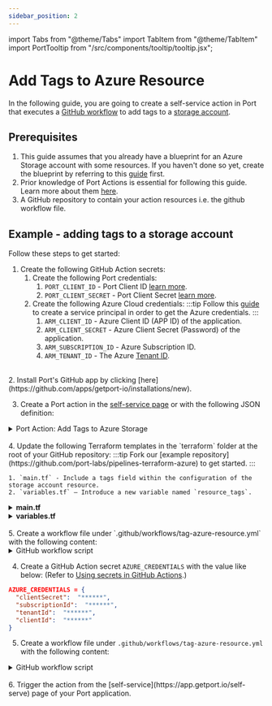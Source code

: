 ```yaml
---
sidebar_position: 2
---
```

import Tabs from "@theme/Tabs"
import TabItem from "@theme/TabItem"
import PortTooltip from "/src/components/tooltip/tooltip.jsx";

# Add Tags to Azure Resource

In the following guide, you are going to create a self-service action in Port that executes a [GitHub workflow](https://docs.getport.io//create-self-service-experiences/setup-backend/github-workflow) to add tags to a [storage account](https://learn.microsoft.com/en-us/azure/storage/common/storage-account-overview).

## Prerequisites
1. This guide assumes that you already have a blueprint for an Azure Storage account with some resources. If you haven't done so yet, create the blueprint by referring to this [guide](https://docs.getport.io/create-self-service-experiences/setup-backend/github-workflow/examples/azure/create-azure-resource) first.
2. Prior knowledge of Port Actions is essential for following this guide. Learn more about them [here](https://docs.getport.io/create-self-service-experiences/setup-ui-for-action/).
3. A GitHub repository to contain your action resources i.e. the github workflow file.


## Example - adding tags to a storage account

Follow these steps to get started:

1. Create the following GitHub Action secrets:
    1. Create the following Port credentials:
        1. `PORT_CLIENT_ID` - Port Client ID [learn more](https://docs.getport.io/build-your-software-catalog/custom-integration/api/#get-api-token).
        2. `PORT_CLIENT_SECRET` - Port Client Secret [learn more](https://docs.getport.io/build-your-software-catalog/custom-integration/api/#get-api-token).
    2. Create the following Azure Cloud credentials:
        :::tip
        Follow this [guide](https://learn.microsoft.com/en-us/azure/developer/terraform/get-started-cloud-shell-bash?tabs=bash#create-a-service-principal) to create a service principal in order to get the Azure credentials.
        :::
        1. `ARM_CLIENT_ID` - Azure Client ID (APP ID) of the application.
        2. `ARM_CLIENT_SECRET` - Azure Client Secret (Password) of the application.
        3. `ARM_SUBSCRIPTION_ID` - Azure Subscription ID.
        4. `ARM_TENANT_ID` - The Azure [Tenant ID](https://learn.microsoft.com/en-us/azure/azure-portal/get-subscription-tenant-id).
<br />
2. Install Port's GitHub app by clicking [here](https://github.com/apps/getport-io/installations/new).
<br />

3. Create a Port action in the [self-service page](https://app.getport.io/self-serve) or with the following JSON definition:

<details>

  <summary>Port Action: Add Tags to Azure Storage</summary>
   :::tip
- `<GITHUB-ORG>` - your GitHub organization or user name.
- `<GITHUB-REPO-NAME>` - your GitHub repository name.
:::


```json showLineNumbers
{
  "identifier": "add_tags_to_azure_storage",
  "title": "Add Tags to Azure Storage",
  "icon": "Azure",
  "userInputs": {
    "properties": {
      "tags": {
        "title": "Tags",
        "type": "object"
      }
    },
    "required": [
      "tags"
    ],
    "order": []
  },
  "invocationMethod": {
   "type": "GITHUB",
    "org": "<GITHUB-ORG>",
    "repo": "<GITHUB-REPO-NAME>",
    "workflow": "tag-azure-resource.yml",
    "omitUserInputs": false,
    "omitPayload": false,
    "reportWorkflowStatus": true
  },
  "trigger": "DAY-2",
  "description": "Add tags to azure storage acount",
  "requiredApproval": false
}
```

</details>
<br />

<Tabs groupId="cicd-method" queryString="cicd-method">




<TabItem value="terraform" label="Terraform">
4. Update the following Terraform templates in the `terraform` folder at the root of your GitHub repository:
    :::tip
    Fork our [example repository](https://github.com/port-labs/pipelines-terraform-azure) to get started.
    :::

    1. `main.tf` - Include a tags field within the configuration of the storage account resource.
    2. `variables.tf` – Introduce a new variable named `resource_tags`.

<details>
  <summary><b>main.tf</b></summary>

```hcl showLineNumbers title="main.tf"
...

resource "azurerm_storage_account" "storage_account" {
    name                = var.storage_account_name
    resource_group_name = var.resource_group_name

    location                 = var.location
    account_tier             = "Standard"
    account_replication_type = "LRS"
    account_kind             = "StorageV2"
    // highlight-start
    tags                     = var.resource_tags
    // highlight-end
}

...
```

</details>

<details>
  
  <summary><b>variables.tf</b></summary>

```hcl showLineNumbers title="variables.tf"
// ...
variable "resource_tags" {
  type = map(string)
  default = {
    Environment = "Production"
  }
}
// ...
```

</details>

<br />
5. Create a workflow file under `.github/workflows/tag-azure-resource.yml` with the following content:

<details>

<summary>GitHub workflow script</summary>
  :::note
  Replace the following variables for the `terraform init` step: 
  1. `RESOURCE_GROUP_NAME` with a resource group from your Azure account. Check this [guide](https://learn.microsoft.com/en-us/azure/azure-resource-manager/management/manage-resource-groups-portal) to find your resource groups. 
  2. `STORAGE_ACCOUNT_NAME`: The storage account containing.
  3. `TF_STATE_CONTAINER`: The name of the container used for storing the Terraform state files.
  4. `TF_STATE_KEY`: Indicate the key that uniquely identifies the configuration file.
  :::

```yaml showLineNumbers title="tag-azure-resource.yml"
name: "Tag Azure Resource"

on: 
  workflow_dispatch:
    inputs:
      tags:
        required: true
        type: string
      port_payload:
        required: true
        description:
            Port's payload, including details for who triggered the action and
            general context (blueprint, run id, etc...)
        type: string

env: 
  TF_LOG: INFO
  TF_INPUT: false

jobs:
  terraform:
    name: "Add Tags to Azure Resource"
    runs-on: ubuntu-latest
    defaults:
      run:
        shell: bash
        # We keep Terraform files in the terraform directory.
        working-directory: ./terraform
        # working-directory: ./


    steps:
      - name: Checkout the repository to the runner
        uses: actions/checkout@v2

      - name: Setup Terraform with specified version on the runner
        uses: hashicorp/setup-terraform@v2
        with:
          terraform_version: 1.6.0
      
      - name: Terraform init
        id: init
        # run: terraform init 
        env:
          ARM_CLIENT_ID: ${{ secrets.ARM_CLIENT_ID }}
          ARM_CLIENT_SECRET: ${{ secrets.ARM_CLIENT_SECRET }}
          ARM_TENANT_ID: ${{ secrets.ARM_TENANT_ID }}
          ARM_SUBSCRIPTION_ID: ${{ secrets.ARM_SUBSCRIPTION_ID }}
          // highlight-start
          RESOURCE_GROUP_NAME: YourResourceGroup
          STORAGE_ACCOUNT_NAME: YourStorageAccount
          TF_STATE_CONTAINER: tfstate
          TF_STATE_KEY: terraform.tfstate
          // highlight-end
        run: |
          terraform init \
            -backend-config="resource_group_name=$RESOURCE_GROUP_NAME" \
            -backend-config="storage_account_name=$STORAGE_ACCOUNT_NAME" \
            -backend-config="container_name=$TF_STATE_CONTAINER" \
            -backend-config="key=$TF_STATE_KEY" \
            -input=false

      - name: Terraform format
        id: fmt
        run: terraform fmt -check
      
      - name: Terraform validate
        id: validate
        run: terraform validate

      - name: Run Terraform Plan and Apply (Azure)
        id: plan-azure
        env: 
            ARM_CLIENT_ID: ${{ secrets.ARM_CLIENT_ID }}
            ARM_CLIENT_SECRET: ${{ secrets.ARM_CLIENT_SECRET }}
            ARM_TENANT_ID: ${{ secrets.ARM_TENANT_ID }}
            ARM_SUBSCRIPTION_ID: ${{ secrets.ARM_SUBSCRIPTION_ID }}
            TF_VAR_port_client_id: ${{ secrets.PORT_CLIENT_ID }}
            TF_VAR_port_client_secret: ${{ secrets.PORT_CLIENT_SECRET }}
            TF_VAR_port_run_id: ${{fromJson(inputs.port_payload).context.runId}}
            TF_VAR_storage_account_name: ${{fromJson(inputs.port_payload).context.entity}}
            TF_VAR_resource_tags: ${{ github.event.inputs.tags }}
        run: |
          terraform plan \
            -input=false \
            -out=tfazure-${GITHUB_RUN_NUMBER}.tfplan

          terraform apply -auto-approve -input=false tfazure-${GITHUB_RUN_NUMBER}.tfplan

      - name: Terraform Azure Status
        if: steps.plan-azure.outcome == 'failure'
        run: exit 1

      - name: Create a log message
        uses: port-labs/port-github-action@v1
        with:
          clientId: ${{ secrets.PORT_CLIENT_ID }}
          clientSecret: ${{ secrets.PORT_CLIENT_SECRET }}
          baseUrl: https://api.getport.io
          operation: PATCH_RUN
          runId: ${{fromJson(inputs.port_payload).context.runId}}
          logMessage: Added tags to ${{fromJson(inputs.port_payload).context.entity}}


```

</details>
</TabItem>

<TabItem value="azurecli" label="Azure CLI">

4. Create a GitHub Action secret `AZURE_CREDENTIALS` with the value like below: (Refer to [Using secrets in GitHub Actions](https://github.com/Azure/login?tab=readme-ov-file#login-with-a-service-principal-secret:~:text=below%3A%20(Refer%20to-,Using%20secrets%20in%20GitHub%20Actions,-.)).)

```json
AZURE_CREDENTIALS = {
  "clientSecret":  "******",
  "subscriptionId":  "******",
  "tenantId":  "******",
  "clientId":  "******"
}
```

5. Create a workflow file under `.github/workflows/tag-azure-resource.yml` with the following content:

<details>

<summary>GitHub workflow script</summary>
  :::note
  Replace the `RESOURCE_GROUP_NAME` with a resource group from your Azure account. Check this [guide](https://learn.microsoft.com/en-us/azure/azure-resource-manager/management/manage-resource-groups-portal) to find your resource groups. 
  :::

```yaml showLineNumbers title="tag-azure-resource.yml"
name: "Tag Azure Resource CLI"

on: 
  workflow_dispatch:
    inputs:
      tags:
        required: true
        type: string
      port_payload:
        required: true
        description:
            Port's payload, including details for who triggered the action and
            general context (blueprint, run id, etc...)
        type: string


jobs:
    build-and-deploy:
      runs-on: ubuntu-latest
      steps:
  
      - name: Install jq
        run: sudo apt-get install jq -y
  
      - uses: azure/login@v1
        with:
          creds: ${{ secrets.AZURE_CREDENTIALS }}
  
      - name: Azure CLI script
        uses: azure/CLI@v1
        env: 
        // highlight-start
          RESOURCE_GROUP: YourResourceGroup
        // highlight-end
          STORAGE_NAME: ${{ fromJson(inputs.port_payload).context.entity }}
          TAGS: ${{ github.event.inputs.tags }}
        with:
          azcliversion: latest
          inlineScript: |
            az account show
            resource=$(az resource show -g ${RESOURCE_GROUP} -n ${STORAGE_NAME} --resource-type Microsoft.Storage/storageAccounts --query "id" --output tsv)
            tags=$(echo ${TAGS} | jq -r 'to_entries|map("\(.key)=\(.value|tojson)")|join(" ")')
            az tag create --resource-id $resource --tags $tags

```
</details>

</TabItem>

</Tabs>
<br />
6. Trigger the action from the [self-service](https://app.getport.io/self-serve) page of your Port application.
